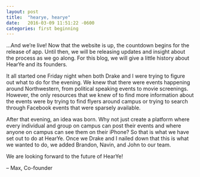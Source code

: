 ```yaml
---
layout: post
title:  "hearye, hearye"
date:   2016-03-09 11:51:22 -0600
categories: first beginning
---
```

…And we’re live! Now that the website is up, the countdown begins for the release of app. Until then, we will be releasing updates and insight about the process as we go along. For this blog, we will give a little history about HearYe and its founders.

It all started one Friday night when both Drake and I were trying to figure out what to do for the evening. We knew that there were events happening around Northwestern, from political speaking events to movie screenings. However, the only resources that we knew of to find more information about the events were by trying to find flyers around campus or trying to search through Facebook events that were sparsely available.

After that evening, an idea was born. Why not just create a platform where every individual and group on campus can post their events and where anyone on campus can see them on their iPhone? So that is what we have set out to do at HearYe. Once we Drake and I nailed down that this is what we wanted to do, we added Brandon, Navin, and John to our team.

We are looking forward to the future of HearYe!

– Max, Co-founder
